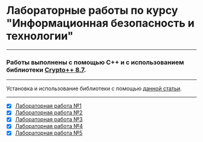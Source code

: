 # Лабораторные работы по курсу "Информационная безопасность и технологии"
___
### Работы выполнены с помощью C++ и с использованием библиотеки [Crypto++ 8.7](https://www.cryptopp.com/).
___
Установка и использование библиотеки с помощью [данной статьи](https://www.cryptopp.com/wiki/Linux_(Command_Line)).
___
- [X] [Лабораторная работа №1](./lab1/)
- [X] [Лабораторная работа №2](./lab2/)
- [X] [Лабораторная работа №3](./lab3/)
- [X] [Лабораторная работа №4](./lab4/)
- [X] [Лабораторная работа №5](./lab5/)